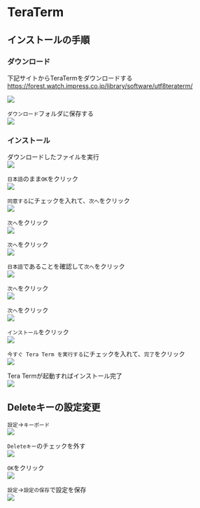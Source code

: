 # TeraTerm

## インストールの手順

### ダウンロード

下記サイトからTeraTermをダウンロードする  
https://forest.watch.impress.co.jp/library/software/utf8teraterm/

![](images/001.png)

`ダウンロード`フォルダに保存する  
![](images/002.png)

### インストール

ダウンロードしたファイルを実行  
![](images/003.png)

`日本語`のまま`OK`をクリック  
![](images/004.png)

`同意する`にチェックを入れて、`次へ`をクリック  
![](images/006.png)

`次へ`をクリック    
![](images/007.png)

`次へ`をクリック    
![](images/008.png)

`日本語`であることを確認して`次へ`をクリック  
![](images/009.png)

`次へ`をクリック    
![](images/010.png)

`次へ`をクリック    
![](images/011.png)

`インストール`をクリック  
![](images/012.png)

`今すぐ Tera Term を実行する`にチェックを入れて、`完了`をクリック  
![](images/014.png)

Tera Termが起動すればインストール完了  
![](images/015.png)

## Deleteキーの設定変更

`設定`→`キーボード`  
![](images/020.png)

`Deleteキー`のチェックを外す  
![](images/021.png)

`OK`をクリック  
![](images/022.png)

`設定`→`設定の保存`で設定を保存  
![](images/023.png)
